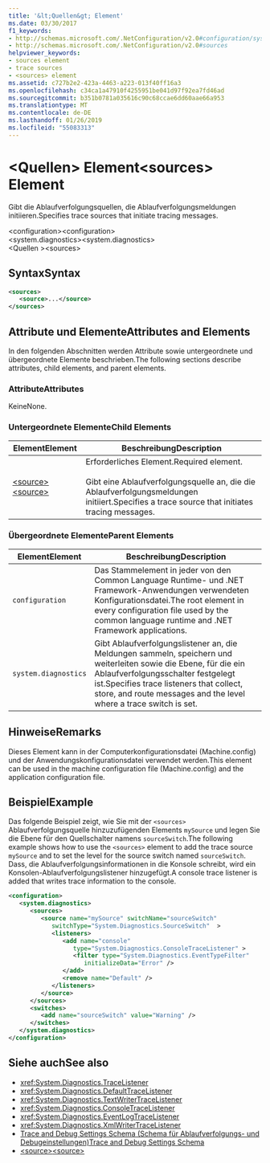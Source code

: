 ```yaml
---
title: '&lt;Quellen&gt; Element'
ms.date: 03/30/2017
f1_keywords:
- http://schemas.microsoft.com/.NetConfiguration/v2.0#configuration/system.diagnostics/sources
- http://schemas.microsoft.com/.NetConfiguration/v2.0#sources
helpviewer_keywords:
- sources element
- trace sources
- <sources> element
ms.assetid: c727b2e2-423a-4463-a223-013f40ff16a3
ms.openlocfilehash: c34ca1a47910f4255951be041d97f92ea7fd46ad
ms.sourcegitcommit: b351b0781a035616c90c68ccae6dd60aae66a953
ms.translationtype: MT
ms.contentlocale: de-DE
ms.lasthandoff: 01/26/2019
ms.locfileid: "55083313"
---
```

# <a name="ltsourcesgt-element"></a><span data-ttu-id="93bd1-102">&lt;Quellen&gt; Element</span><span class="sxs-lookup"><span data-stu-id="93bd1-102">&lt;sources&gt; Element</span></span>
<span data-ttu-id="93bd1-103">Gibt die Ablaufverfolgungsquellen, die Ablaufverfolgungsmeldungen initiieren.</span><span class="sxs-lookup"><span data-stu-id="93bd1-103">Specifies trace sources that initiate tracing messages.</span></span>  
  
 <span data-ttu-id="93bd1-104">\<configuration></span><span class="sxs-lookup"><span data-stu-id="93bd1-104">\<configuration></span></span>  
<span data-ttu-id="93bd1-105">\<system.diagnostics></span><span class="sxs-lookup"><span data-stu-id="93bd1-105">\<system.diagnostics></span></span>  
<span data-ttu-id="93bd1-106">\<Quellen ></span><span class="sxs-lookup"><span data-stu-id="93bd1-106">\<sources></span></span>  
  
## <a name="syntax"></a><span data-ttu-id="93bd1-107">Syntax</span><span class="sxs-lookup"><span data-stu-id="93bd1-107">Syntax</span></span>  
  
```xml  
<sources>  
   <source>...</source>  
</sources>  
```  
  
## <a name="attributes-and-elements"></a><span data-ttu-id="93bd1-108">Attribute und Elemente</span><span class="sxs-lookup"><span data-stu-id="93bd1-108">Attributes and Elements</span></span>  
 <span data-ttu-id="93bd1-109">In den folgenden Abschnitten werden Attribute sowie untergeordnete und übergeordnete Elemente beschrieben.</span><span class="sxs-lookup"><span data-stu-id="93bd1-109">The following sections describe attributes, child elements, and parent elements.</span></span>  
  
### <a name="attributes"></a><span data-ttu-id="93bd1-110">Attribute</span><span class="sxs-lookup"><span data-stu-id="93bd1-110">Attributes</span></span>  
 <span data-ttu-id="93bd1-111">Keine</span><span class="sxs-lookup"><span data-stu-id="93bd1-111">None.</span></span>  
  
### <a name="child-elements"></a><span data-ttu-id="93bd1-112">Untergeordnete Elemente</span><span class="sxs-lookup"><span data-stu-id="93bd1-112">Child Elements</span></span>  
  
|<span data-ttu-id="93bd1-113">Element</span><span class="sxs-lookup"><span data-stu-id="93bd1-113">Element</span></span>|<span data-ttu-id="93bd1-114">Beschreibung</span><span class="sxs-lookup"><span data-stu-id="93bd1-114">Description</span></span>|  
|-------------|-----------------|  
|[<span data-ttu-id="93bd1-115">\<source></span><span class="sxs-lookup"><span data-stu-id="93bd1-115">\<source></span></span>](../../../../../docs/framework/configure-apps/file-schema/trace-debug/source-element.md)|<span data-ttu-id="93bd1-116">Erforderliches Element.</span><span class="sxs-lookup"><span data-stu-id="93bd1-116">Required element.</span></span><br /><br /> <span data-ttu-id="93bd1-117">Gibt eine Ablaufverfolgungsquelle an, die die Ablaufverfolgungsmeldungen initiiert.</span><span class="sxs-lookup"><span data-stu-id="93bd1-117">Specifies a trace source that initiates tracing messages.</span></span>|  
  
### <a name="parent-elements"></a><span data-ttu-id="93bd1-118">Übergeordnete Elemente</span><span class="sxs-lookup"><span data-stu-id="93bd1-118">Parent Elements</span></span>  
  
|<span data-ttu-id="93bd1-119">Element</span><span class="sxs-lookup"><span data-stu-id="93bd1-119">Element</span></span>|<span data-ttu-id="93bd1-120">Beschreibung</span><span class="sxs-lookup"><span data-stu-id="93bd1-120">Description</span></span>|  
|-------------|-----------------|  
|`configuration`|<span data-ttu-id="93bd1-121">Das Stammelement in jeder von den Common Language Runtime- und .NET Framework-Anwendungen verwendeten Konfigurationsdatei.</span><span class="sxs-lookup"><span data-stu-id="93bd1-121">The root element in every configuration file used by the common language runtime and .NET Framework applications.</span></span>|  
|`system.diagnostics`|<span data-ttu-id="93bd1-122">Gibt Ablaufverfolgungslistener an, die Meldungen sammeln, speichern und weiterleiten sowie die Ebene, für die ein Ablaufverfolgungsschalter festgelegt ist.</span><span class="sxs-lookup"><span data-stu-id="93bd1-122">Specifies trace listeners that collect, store, and route messages and the level where a trace switch is set.</span></span>|  
  
## <a name="remarks"></a><span data-ttu-id="93bd1-123">Hinweise</span><span class="sxs-lookup"><span data-stu-id="93bd1-123">Remarks</span></span>  
 <span data-ttu-id="93bd1-124">Dieses Element kann in der Computerkonfigurationsdatei (Machine.config) und der Anwendungskonfigurationsdatei verwendet werden.</span><span class="sxs-lookup"><span data-stu-id="93bd1-124">This element can be used in the machine configuration file (Machine.config) and the application configuration file.</span></span>  
  
## <a name="example"></a><span data-ttu-id="93bd1-125">Beispiel</span><span class="sxs-lookup"><span data-stu-id="93bd1-125">Example</span></span>  
 <span data-ttu-id="93bd1-126">Das folgende Beispiel zeigt, wie Sie mit der `<sources>` Ablaufverfolgungsquelle hinzuzufügenden Elements `mySource` und legen Sie die Ebene für den Quellschalter namens `sourceSwitch`.</span><span class="sxs-lookup"><span data-stu-id="93bd1-126">The following example shows how to use the `<sources>` element to add the trace source `mySource` and to set the level for the source switch named `sourceSwitch`.</span></span> <span data-ttu-id="93bd1-127">Dass, die Ablaufverfolgungsinformationen in die Konsole schreibt, wird ein Konsolen-Ablaufverfolgungslistener hinzugefügt.</span><span class="sxs-lookup"><span data-stu-id="93bd1-127">A console trace listener is added that writes trace information to the console.</span></span>  
  
```xml  
<configuration>  
   <system.diagnostics>  
      <sources>  
         <source name="mySource" switchName="sourceSwitch"   
            switchType="System.Diagnostics.SourceSwitch"  >  
            <listeners>  
               <add name="console"   
                  type="System.Diagnostics.ConsoleTraceListener" >  
                  <filter type="System.Diagnostics.EventTypeFilter"   
                     initializeData="Error" />  
               </add>  
               <remove name="Default" />  
            </listeners>  
         </source>  
      </sources>  
      <switches>  
         <add name="sourceSwitch" value="Warning" />  
      </switches>    
   </system.diagnostics>   
</configuration>  
```  
  
## <a name="see-also"></a><span data-ttu-id="93bd1-128">Siehe auch</span><span class="sxs-lookup"><span data-stu-id="93bd1-128">See also</span></span>
- <xref:System.Diagnostics.TraceListener>
- <xref:System.Diagnostics.DefaultTraceListener>
- <xref:System.Diagnostics.TextWriterTraceListener>
- <xref:System.Diagnostics.ConsoleTraceListener>
- <xref:System.Diagnostics.EventLogTraceListener>
- <xref:System.Diagnostics.XmlWriterTraceListener>
- [<span data-ttu-id="93bd1-129">Trace and Debug Settings Schema (Schema für Ablaufverfolgungs- und Debugeinstellungen)</span><span class="sxs-lookup"><span data-stu-id="93bd1-129">Trace and Debug Settings Schema</span></span>](../../../../../docs/framework/configure-apps/file-schema/trace-debug/index.md)
- [<span data-ttu-id="93bd1-130">\<source></span><span class="sxs-lookup"><span data-stu-id="93bd1-130">\<source></span></span>](../../../../../docs/framework/configure-apps/file-schema/trace-debug/source-element.md)
